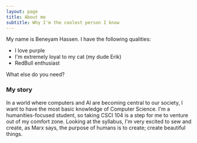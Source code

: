 ```yaml
---
layout: page
title: About me
subtitle: Why I'm the coolest person I know
---
```


My name is Beneyam Hassen. I have the following qualities:

- I love purple
- I'm extremely loyal to my cat (my dude Erik)
- RedBull enthusiast


What else do you need?

### My story

In a world where computers and AI are becoming central to our society, I want to have the most basic knowledge of Computer Science. I'm a humanities-focused student, so taking CSCI 104 is a step for me to venture out of my comfort zone. Looking at the syllabus, I'm very excited to sew and create, as Marx says, the purpose of humans is to create; create beautiful things. 

